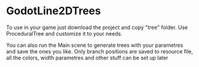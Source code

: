 # GodotLine2DTrees

To use in your game just download the project and copy "tree" folder. 
Use ProceduralTree and customize it to your needs. 

You can also run the Main scene to generate trees with your parametres and save the ones you like. 
Only branch positions are saved to resource file, all the colors, width parametres and other stuff can be set up later

